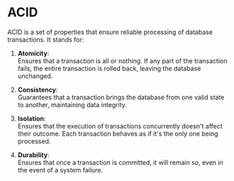 # ACID

ACID is a set of properties that ensure reliable processing of database transactions. It stands for:

1. **Atomicity**:  
   Ensures that a transaction is all or nothing. If any part of the transaction fails, the entire transaction is rolled back, leaving the database unchanged.

2. **Consistency**:  
   Guarantees that a transaction brings the database from one valid state to another, maintaining data integrity.

3. **Isolation**:  
   Ensures that the execution of transactions concurrently doesn't affect their outcome. Each transaction behaves as if it's the only one being processed.

4. **Durability**:  
   Ensures that once a transaction is committed, it will remain so, even in the event of a system failure.
